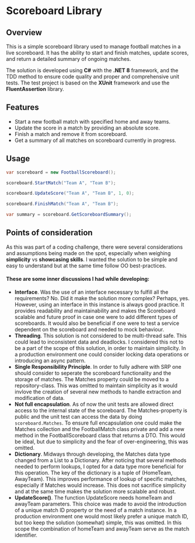 # Scoreboard Library

## Overview
This is a simple scoreboard library used to manage football matches in a live scoreboard. It has the ability to start and finish matches, update scores, and return a detailed summary of ongoing matches. 

The solution is developed using **C#** with the **.NET 8** framework, and the TDD method to ensure code quality and proper and comprehensive unit tests. The test project is based on the **XUnit** framework and use the **FluentAssertion** library.


## Features
- Start a new football match with specified home and away teams.
- Update the score in a match by providing an absolute score.
- Finish a match and remove it from scoreboard.
- Get a summary of all matches on scoreboard currently in progress.

## Usage
```c#
var scoreboard = new FootballScoreboard();

scoreboard.StartMatch("Team A", "Team B");

scoreboard.UpdateScore("Team A", "Team B", 1, 0);

scoreboard.FinishMatch("Team A", "Team B");

var summary = scoreboard.GetScoreboardSummary();
```

## Points of consideration
As this was part of a coding challenge, there were several considerations and assumptions being made on the spot, especially when weighing **simplicity** vs **showcasing skills**. I wanted the solution to be simple and easy to understand but at the same time follow OO best-practices.

#### These are some inner discussions I had while developing:
- **Interface**. Was the use of an interface necessary to fulfill all the requirements? No. Did it make the solution more complex? Perhaps, yes. However, using an interface in this instance is always good practice. It provides readability and maintainability and makes the Scoreboard scalable and future proof in case one were to add different types of scoreboards. It would also be beneficial if one were to test a service dependent on the scoreboard and needed to mock behaviour.
- **Threading**. This solution is not considered to be multi-thread safe. This could lead to inconsistent data and deadlocks. I considered this not to be a part of the scope of this solution, in order to maintain simplicity. In a production environment one could consider locking data operations or introducing an async pattern.
- **Single Responsibility Principle**. In order to fully adhere with SRP one should consider to seperate the scoreboard functionality and the storage of matches. The Matches property could be moved to a repository-class. This was omitted to maintain simplicity as it would invlove the creation of several new methods to handle extraction and modification of data.
- **Not full encapsulation**. As of now the unit tests are allowed direct access to the internal state of the scoreboard. The Matches-property is public and the unit test can access the data by doing `scoreboard.Matches`. To ensure full encapsulation one could make the Matches collection and the FootballMatch class private and add a new method in the FootballScoreboard class that returns a DTO. This would be ideal, but due to simplicity and the fear of over-engineering, this was omitted.
- **Dictionary**. Midways through developing, the Matches data type changed from a List to a Dictionary. After noticing that several methods needed to perform lookups, I opted for a data type more beneficial for this operation. The key of the dictionary is a tuple of (HomeTeam, AwayTeam). This improves performance of lookup of specific matches, especially if Matches would increase. This does not sacrifice simplicity and at the same time makes the solution more scalable and robust.
- **UpdateScore()**. The function UpdateScore needs homeTeam and awayTeam parameters. This choice was made to avoid the introduction of a unique match ID property or the need of a match instance. In a production environment one would most likely prefer a unique match ID, but too keep the solution (somewhat) simple, this was omitted. In this scope the combination of homeTeam and awayTeam serve as the match identifier.